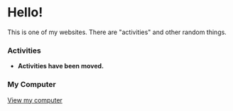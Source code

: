 # Hello!
This is one of my websites. There are "activities" and other random things.
### Activities
* **Activities have been moved.**  
### My Computer
[View my computer](https://jabinstech.github.io/mypc)
